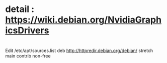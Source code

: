 #
# detail : https://wiki.debian.org/NvidiaGraphicsDrivers
#

Edit /etc/apt/sources.list
deb http://httpredir.debian.org/debian/ stretch main contrib non-free
